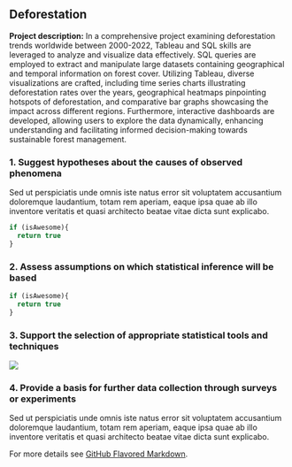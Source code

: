 ## Deforestation

**Project description:** 
In a comprehensive project examining deforestation trends worldwide between 2000-2022, Tableau and SQL skills are leveraged to analyze and visualize data effectively. SQL queries are employed to extract and manipulate large datasets containing geographical and temporal information on forest cover. Utilizing Tableau, diverse visualizations are crafted, including time series charts illustrating deforestation rates over the years, geographical heatmaps pinpointing hotspots of deforestation, and comparative bar graphs showcasing the impact across different regions. Furthermore, interactive dashboards are developed, allowing users to explore the data dynamically, enhancing understanding and facilitating informed decision-making towards sustainable forest management.

### 1. Suggest hypotheses about the causes of observed phenomena

Sed ut perspiciatis unde omnis iste natus error sit voluptatem accusantium doloremque laudantium, totam rem aperiam, eaque ipsa quae ab illo inventore veritatis et quasi architecto beatae vitae dicta sunt explicabo. 

```javascript
if (isAwesome){
  return true
}
```

### 2. Assess assumptions on which statistical inference will be based

```javascript
if (isAwesome){
  return true
}
```

### 3. Support the selection of appropriate statistical tools and techniques

<img src="images/dummy_thumbnail.jpg?raw=true"/>

### 4. Provide a basis for further data collection through surveys or experiments

Sed ut perspiciatis unde omnis iste natus error sit voluptatem accusantium doloremque laudantium, totam rem aperiam, eaque ipsa quae ab illo inventore veritatis et quasi architecto beatae vitae dicta sunt explicabo. 

For more details see [GitHub Flavored Markdown](https://guides.github.com/features/mastering-markdown/).

